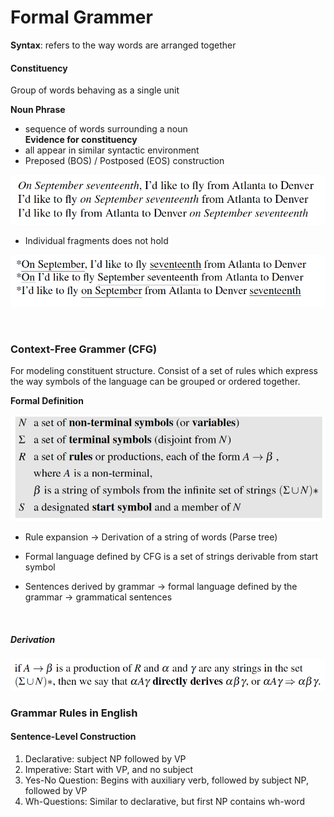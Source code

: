 # Formal Grammer

**Syntax**: refers to the way words are arranged together

#### Constituency
Group of words behaving as a single unit

**Noun Phrase**
- sequence of words surrounding a noun <br>
**Evidence for constituency**
- all appear in similar syntactic environment
- Preposed (BOS) / Postposed (EOS) construction

![preposed](img/prepose.png)

* Individual fragments does not hold

![indivpreposed](img/indiv_prepose.png)

<br>

### Context-Free Grammer (CFG)
For modeling constituent structure. Consist of a set of rules which express the way symbols of the language can be grouped or ordered together.

**Formal Definition**

![cfg](img/cfg.png)

* Rule expansion -> Derivation of a string of words (Parse tree)

* Formal language defined by CFG is a set of strings derivable from start symbol

* Sentences derived by grammar -> formal language defined by the grammar -> grammatical sentences

<br>

##### Derivation

![derivation](img/derivation.png)


### Grammar Rules in English

#### Sentence-Level Construction

1. Declarative: subject NP followed by VP
2. Imperative: Start with VP, and no subject
3. Yes-No Question: Begins with auxiliary verb, followed by subject NP, followed by VP
4. Wh-Questions: Similar to declarative, but first NP contains wh-word
